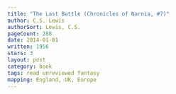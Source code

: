 ```yaml
---
title: "The Last Battle (Chronicles of Narnia, #7)"
author: C.S. Lewis
authorSort: Lewis, C.S.
pageCount: 288
date: 2014-01-01
written: 1956
stars: 3
layout: post
category: book
tags: read unreviewed fantasy
mapping: England, UK, Europe
---
```

